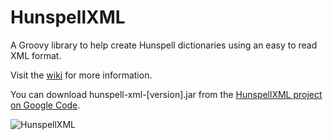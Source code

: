 HunspellXML
===========

A Groovy library to help create Hunspell dictionaries using an easy to read XML format.

Visit the [wiki](https://github.com/TrnsltLife/HunspellXML/wiki) for more information.

You can download hunspell-xml-[version].jar from the [HunspellXML project on Google Code](https://code.google.com/p/hunspellxml/downloads/list).

![HunspellXML](https://hunspellxml.googlecode.com/files/HX-Splash.png)